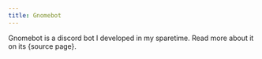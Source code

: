```yaml
---
title: Gnomebot
---
```


Gnomebot is a discord bot I developed in my sparetime. Read more about it on its {source page}.